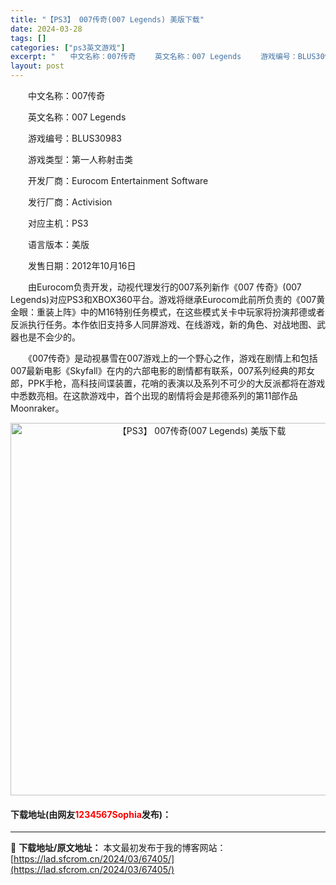 ```yaml
---
title: "【PS3】 007传奇(007 Legends) 美版下载"
date: 2024-03-28
tags: []
categories: ["ps3英文游戏"]
excerpt: "　　中文名称：007传奇 　　英文名称：007 Legends 　　游戏编号：BLUS30983 　　游戏类型：第一人称射击类 　　开发厂商：Eurocom Entertainment Software 　　发行厂商：Activision 　　对应主机：PS3 　　语言版本：美版 　　发售日期：20&hellip;"
layout: post
---
```


 <p>　　中文名称：007传奇</p> <p>　　英文名称：007 Legends</p> <p>　　游戏编号：BLUS30983</p> <p>　　游戏类型：第一人称射击类</p> <p>　　开发厂商：Eurocom Entertainment Software</p> <p>　　发行厂商：Activision</p> <p>　　对应主机：PS3</p> <p>　　语言版本：美版</p> <p>　　发售日期：2012年10月16日</p> <p>　　由Eurocom负责开发，动视代理发行的007系列新作《007 传奇》(007 Legends)对应PS3和XBOX360平台。游戏将继承Eurocom此前所负责的《007黄金眼：重装上阵》中的M16特别任务模式，在这些模式关卡中玩家将扮演邦德或者反派执行任务。本作依旧支持多人同屏游戏、在线游戏，新的角色、对战地图、武器也是不会少的。</p> <p>　　《007传奇》是动视暴雪在007游戏上的一个野心之作，游戏在剧情上和包括007最新电影《Skyfall》在内的六部电影的剧情都有联系，007系列经典的邦女郎，PPK手枪，高科技间谍装置，花哨的表演以及系列不可少的大反派都将在游戏中悉数亮相。在这款游戏中，首个出现的剧情将会是邦德系列的第11部作品Moonraker。</p> <p align="center"><img align="" border="0" src="https://lad.sfcrom.cn/wp-content/uploads/2024/03/20240328_66051b57c935a.jpg" width="596" alt="【PS3】 007传奇(007 Legends) 美版下载" /></p> <p><h4>下载地址(由网友<font color="red">1234567Sophia</font>发布)：</h4></p> 

---
📖 **下载地址/原文地址：** 本文最初发布于我的博客网站：[https://lad.sfcrom.cn/2024/03/67405/](https://lad.sfcrom.cn/2024/03/67405/)
